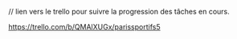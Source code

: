 // lien vers le trello pour suivre la progression des tâches en cours.

https://trello.com/b/QMAlXUGx/parissportifs5